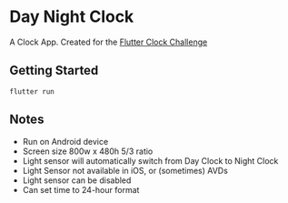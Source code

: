# Day Night Clock

A Clock App. Created for the [Flutter Clock Challenge](https://flutter.dev/clock)

## Getting Started

```
flutter run
```

## Notes

- Run on Android device
- Screen size 800w x 480h 5/3 ratio
- Light sensor will automatically switch from Day Clock to Night Clock
- Light Sensor not available in iOS, or (sometimes) AVDs
- Light sensor can be disabled
- Can set time to 24-hour format 